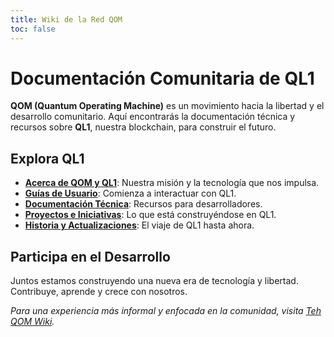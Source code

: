 ```yaml
---
title: Wiki de la Red QOM
toc: false
---
```


# Documentación Comunitaria de QL1

**QOM (Quantum Operating Machine)** es un movimiento hacia la libertad y el desarrollo comunitario. Aquí encontrarás la documentación técnica y recursos sobre **QL1**, nuestra blockchain, para construir el futuro. 
## Explora QL1 

- **[Acerca de QOM y QL1](about-qom.md)**: Nuestra misión y la tecnología que nos impulsa. 
- **[Guías de Usuario](user-guides.md)**: Comienza a interactuar con QL1. 
- **[Documentación Técnica](docs.md)**: Recursos para desarrolladores. 
- **[Proyectos e Iniciativas](projects.md)**: Lo que está construyéndose en QL1. 
- **[Historia y Actualizaciones](network-history.md)**: El viaje de QL1 hasta ahora. 
## Participa en el Desarrollo

Juntos estamos construyendo una nueva era de tecnología y libertad. Contribuye, aprende y crece con nosotros. 

*Para una experiencia más informal y enfocada en la comunidad, visita [Teh QOM Wiki](https://qom.wiki/).*